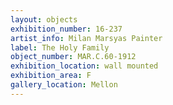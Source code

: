 ```yaml
---
layout: objects
exhibition_number: 16-237
artist_info: Milan Marsyas Painter
label: The Holy Family
object_number: MAR.C.60-1912
exhibition_location: wall mounted
exhibition_area: F
gallery_location: Mellon
---
```

